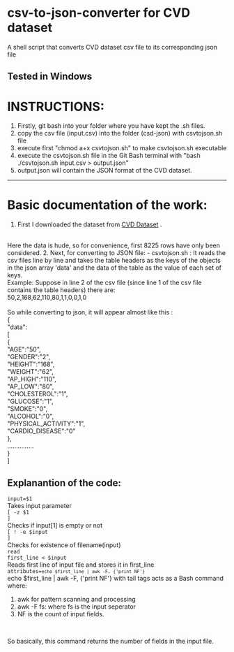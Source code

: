 # csv-to-json-converter for CVD dataset
A shell script that converts CVD dataset csv file to its corresponding json file

__Tested in Windows__   
-----

# INSTRUCTIONS: 
1. Firstly, git bash into your folder where you have kept the .sh files.  
2. copy the csv file (input.csv) into the folder (csd-json) with csvtojson.sh file
3. execute first "chmod a+x csvtojson.sh" to make csvtojson.sh executable 
4. execute the csvtojson.sh file in the Git Bash terminal with "bash ./csvtojson.sh input.csv > output.json" 
5. output.json will contain the JSON format of the CVD dataset. 

****

# Basic documentation of the work:
1. First I downloaded the dataset from [CVD Dataset](https://www.kaggle.com/aiaiaidavid/cardio-data-dv13032020) .
<br>
Here the data is hude, so for convenience, first 8225 rows have only been considered.
2. Next, for converting to JSON file:
- csvtojson.sh : It reads the csv files line by line and takes the table headers as the keys of the objects in the json array 'data' and the data of the table as the value of each set of keys.
<br>
Example: Suppose in line 2 of the csv file (since line 1 of the csv file contains the table headers) there are: 
<br>
50,2,168,62,110,80,1,1,0,0,1,0
<br>
<br>
So while converting to json, it will appear almost like this : 
<br>
{
    <br>
"data":
<br>
[
    <br>
{
    <br>
   "AGE":"50",
   <br>"GENDER":"2",
   <br>"HEIGHT":"168",
   <br>"WEIGHT":"62",
   <br>"AP_HIGH":"110",
   <br>"AP_LOW":"80",
   <br>"CHOLESTEROL":"1",
   <br>"GLUCOSE":"1",
   <br>"SMOKE":"0",
   <br>"ALCOHOL":"0",
   <br>"PHYSICAL_ACTIVITY":"1",
   <br>"CARDIO_DISEASE":"0"
<br>},
<br>
...............
<br>
}
<br>]
<br>

## Explanantion of the code:
<code>input=$1</code>
<br>Takes input parameter<br>
<code>[ -z $1 ]</code><br>
Checks if input[1] is empty or not<br>
<code>[ ! -e $input ]</code><br>
Checks for existence of filename(input)<br>
<code>read first_line < $input</code><br>
Reads first line of input file and stores it in first_line<br>
<code>attributes=`echo $first_line | awk -F, {'print NF'}`</code><br>
echo $first_line | awk -F, {'print NF'} with tail tags acts as a Bash command where:

1. awk for pattern scanning and processing
2. awk -F fs: where fs is the input seperator
3. NF is the count of input fields.
<br>

So basically, this command returns the number of fields in the input file.
